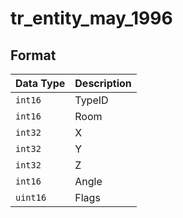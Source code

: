 # tr_entity_may_1996

## Format

| Data Type | Description    |
| ----------| -------------  |
| `int16`  | TypeID |
| `int16`  | Room |
| `int32`  | X |
| `int32`  | Y |
| `int32`  | Z |
| `int16`  | Angle |
| `uint16`  | Flags |
